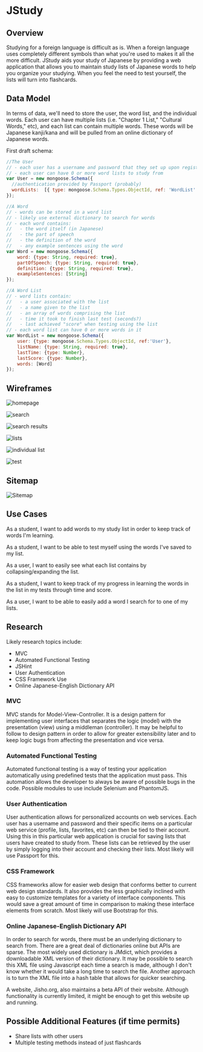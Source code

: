 # JStudy

## Overview

Studying for a foreign language is difficult as is. When a foreign language uses completely different symbols than what you're used to makes it all the more difficult. JStudy aids your study of Japanese by providing a web application that allows you to maintain study lists of Japanese words to help you organize your studying. When you feel the need to test yourself, the lists will turn into flashcards.


## Data Model

In terms of data, we'll need to store the user, the word list, and the individual words. Each user can have multiple lists (i.e. "Chapter 1 List," "Cultural Words," etc), and each list can contain multiple words. These words will be Japanese kanji/kana and will be pulled from an online dictionary of Japanese words.

First draft schema:

```javascript
//The User
// - each user has a username and password that they set up upon registration
// - each user can have 0 or more word lists to study from
var User = new mongoose.Schema({
  //authentication provided by Passport (probably)
  wordLists:  [{ type: mongoose.Schema.Types.ObjectId, ref: 'WordList' }]
});

//A Word
// - words can be stored in a word list
// - likely use external dictionary to search for words
// - each word contains:
//   - the word itself (in Japanese)
//   - the part of speech
//   - the definition of the word
//   - any example sentences using the word
var Word = new mongoose.Schema({
	word: {type: String, required: true},
    partOfSpeech: {type: String, required: true},
    definition: {type: String, required: true},
    exampleSentences: [String]
});

//A Word List
// - word lists contain:
//   - a user associated with the list
//   - a name given to the list
//   - an array of words comprising the list
//   - time it took to finish last test (seconds?)
//   - last achieved "score" when testing using the list
// - each word list can have 0 or more words in it
var WordList = new mongoose.Schema({
    user: {type: mongoose.Schema.Types.ObjectId, ref:'User'},
    listName: {type: String, required: true},
    lastTime: {type: Number},
	lastScore: {type: Number},
	words: [Word]
});
```

## Wireframes

![homepage](img/homepage.JPG)

![search](img/search.JPG)

![search results](img/search-results.JPG)

![lists](img/lists.JPG)

![individual list](img/individual-list.JPG)

![test](img/test.JPG)


## Sitemap

![Sitemap](img/JStudySiteMap.png)


## Use Cases

As a student, I want to add words to my study list in order to keep track of words I'm learning.

As a student, I want to be able to test myself using the words I've saved to my list.

As a user, I want to easily see what each list contains by collapsing/expanding the list.

As a student, I want to keep track of my progress in learning the words in the list in my tests through time and score.

As a user, I want to be able to easily add a word I search for to one of my lists.


## Research

Likely research topics include:
<ul>
<li>MVC</li>
<li>Automated Functional Testing</li>
<li>JSHint</li>
<li>User Authentication</li>
<li>CSS Framework Use</li>
<li>Online Japanese-English Dictionary API</li>
</ul>


### MVC

MVC stands for Model-View-Controller. It is a design pattern for implementing user interfaces that separates the logic (model) with the presentation (view) using a middleman (controller). It may be helpful to follow to design pattern in order to allow for greater extensibility later and to keep logic bugs from affecting the presentation and vice versa.

### Automated Functional Testing

Automated functional testing is a way of testing your application automatically using predefined tests that the application must pass. This automation allows the developer to always be aware of possible bugs in the code. Possible modules to use include Selenium and PhantomJS.

### User Authentication

User authentication allows for personalized accounts on web services. Each user has a username and password and their specific items on a particular web service (profile, lists, favorites, etc) can then be tied to their account. Using this in this particular web application is crucial for saving lists that users have created to study from. These lists can be retrieved by the user by simply logging into their account and checking their lists. Most likely will use Passport for this.

### CSS Framework

CSS frameworks allow for easier web design that conforms better to current web design standards. It also provides the less graphically inclined with easy to customize templates for a variety of interface components. This would save a great amount of time in comparison to making these interface elements from scratch. Most likely will use Bootstrap for this.

### Online Japanese-English Dictionary API

In order to search for words, there must be an underlying dictionary to search from. There are a great deal of dictionaries online but APIs are sparse. The most widely used dictionary is JMdict, which provides a downloadable XML version of their dictionary. It may be possible to search this XML file using Javascript each time a search is made, although I don't know whether it would take a long time to search the file. Another approach is to turn the XML file into a hash table that allows for quicker searching.

A website, Jisho.org, also maintains a beta API of their website. Although functionality is currently limited, it might be enough to get this website up and running.


## Possible Additional Features (if time permits)

<ul>
<li>Share lists with other users</li>
<li>Multiple testing methods instead of just flashcards</li>
</ul>
